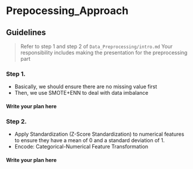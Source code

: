 # Prepocessing_Approach

## Guidelines
> Refer to step 1 and step 2 of `Data_Preprocessing/intro.md`
> Your responsibility includes making the presentation for the preprocessing part

### Step 1.
- Basically, we should ensure there are no missing value first
- Then, we use SMOTE+ENN to deal with data imbalance

#### Write your plan here

### Step 2.
- Apply Standardization (Z-Score Standardization) to numerical features to ensure they have a mean of 0 and a standard deviation of 1.
- Encode: Categorical-Numerical Feature Transformation

#### Write your plan here

